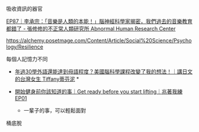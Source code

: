 


吸收資訊的器官


[EP87｜李承宗：「音樂是人類的本能！」腦神經科學家揭密，我們過去的音樂教育都錯了 - 張修修的不正常人類研究所 Abnormal Human Research Center](https://www.youtube.com/watch?v=fyKju1yIxnk)


https://alchemy.posetmage.com/Content/Article/Social%20Science/Psychology/Resilience

每個人記憶力不同


* [年過30學外語還能達到母語程度？美國腦科學課程改變了我的想法！｜講日文的台灣女生 Tiffany蒂芬泥](https://www.youtube.com/watch?v=M0lw4AeFqc0)
  * 


* [開始健身前你該知道的事｜Get ready before you start lifting｜兆著我練 EP01](https://www.youtube.com/watch?v=6aPiiplJd5k)
  * 一輩子的事，可以輕鬆面對


桶底脫